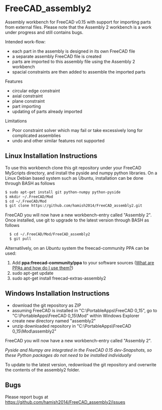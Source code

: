FreeCAD_assembly2
=================

Assembly workbench for FreeCAD v0.15 with support for importing parts from external files.
Please note that the Assembly 2 workbench is a work under progress and still contains bugs.

Intended work-flow:
  * each part in the assembly is designed in its own FreeCAD file
  * a separate assembly FreeCAD file is created
  * parts are imported to this assembly file using the Assembly 2 workbench
  * spacial constraints are then added to assemble the imported parts

Features
  * circular edge constraint
  * axial constraint
  * plane constraint
  * part importing 
  * updating of parts already imported

Limitations
  * Poor constraint solver which may fail or take excessively long for complicated assemblies
  * undo and other similar features not supported


Linux Installation Instructions
-------------------------------

To use this workbench clone this git repository under your FreeCAD MyScripts directory, and install the pyside and numpy python libraries.
On a Linux Debian based system such as Ubuntu, installation can be done through BASH as follows

```bash
$ sudo apt-get install git python-numpy python-pyside
$ mkdir ~/.FreeCAD/Mod
$ cd ~/.FreeCAD/Mod
$ git clone https://github.com/hamish2014/FreeCAD_assembly2.git
```

FreeCAD you will now have a new workbench-entry called "Assembly 2".
Once installed, use git to upgrade to the latest version through BASH as follows
```bash
  $ cd ~/.FreeCAD/Mod/FreeCAD_assembly2
  $ git pull
```

Alternatilvely, on an *Ubuntu* system the freecad-community PPA can be used:

  1.  Add **ppa:freecad-community/ppa** to your software sources ([What are PPAs and how do I use them?](http://askubuntu.com/questions/4983/what-are-ppas-and-how-do-i-use-them/5102#5102%29))
  2.  sudo apt-get update
  3.  sudo apt-get install freecad-extras-assembly2


Windows Installation Instructions
---------------------------------

  * download the git repository as ZIP
  * assuming FreeCAD is installed in "C:\PortableApps\FreeCAD 0_15",  go to "C:\PortableApps\FreeCAD 0_15\Mod" within Windows Explorer
  * create new directory named "assembly2"
  * unzip downloaded repository in "C:\PortableApps\FreeCAD 0_15\Mod\assembly2"
  
FreeCAD you will now have a new workbench-entry called "Assembly 2".

*Pyside and Numpy are integrated in the FreeCAD 0.15 dev-Snapshots, so these Python packages do not need to be installed individually*

To update to the latest version, redownload the git repository and overwrite the contents of the assembly2 folder.

Bugs
----

Please report bugs at https://github.com/hamish2014/FreeCAD_assembly2/issues